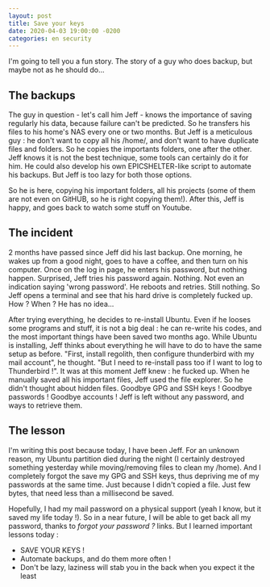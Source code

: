 ```yaml
---
layout: post
title: Save your keys
date: 2020-04-03 19:00:00 -0200
categories: en security
---
```

I'm going to tell you a fun story. The story of a guy who does backup, but maybe not as he should do...

## The backups
The guy in question - let's call him Jeff - knows the importance of saving regularly his data, because failure can't be predicted. So he transfers his files to his home's NAS every one or two months. But Jeff is a meticulous guy : he don't want to copy all his /home/, and don't want to have duplicate files and folders. So he copies the importants folders, one after the other. Jeff knows it is not the best technique, some tools can certainly do it for him. He could also develop his own EPICSHELTER-like script to automate his backups. But Jeff is too lazy for both those options.

So he is here, copying his important folders, all his projects (some of them are not even on GitHUB, so he is right copying them!). After this, Jeff is happy, and goes back to watch some stuff on Youtube.

## The incident
2 months have passed since Jeff did his last backup. One morning, he wakes up from a good night, goes to have a coffee, and then turn on his computer. Once on the log in page, he enters his password, but nothing happen. Surprised, Jeff tries his password again. Nothing. Not even an indication saying 'wrong password'. He reboots and retries. Still nothing. So Jeff opens a terminal and see that his hard drive is completely fucked up. How ? When ? He has no idea...

After trying everything, he decides to re-install Ubuntu. Even if he looses some programs and stuff, it is not a big deal : he can re-write his codes, and the most important things have been saved two months ago. While Ubuntu is installing, Jeff thinks about everything he will have to do to have the same setup as before. "First, install regolith, then configure thunderbird with my mail account", he thought. "But I need to re-install pass too if I want to log to Thunderbird !". It was at this moment Jeff knew : he fucked up.
When he manually saved all his important files, Jeff used the file explorer. So he didn't thought about hidden files. Goodbye GPG and SSH keys ! Goodbye passwords ! Goodbye accounts ! Jeff is left without any password, and ways to retrieve them.

## The lesson
I'm writing this post because today, I have been Jeff. For an unknown reason, my Ubuntu partition died during the night (I certainly destroyed something yesterday while moving/removing files to clean my /home). And I completely forgot the save my GPG and SSH keys, thus depriving me of my passwords at the same time. Just because I didn't copied a file. Just few bytes, that need less than a millisecond be saved.

Hopefully, I had my mail password on a physical support (yeah I know, but it saved my life today !). So in a near future, I will be able to get back all my password, thanks to *forgot your password ?* links. But I learned important lessons today :
* SAVE YOUR KEYS !
* Automate backups, and do them more often !
* Don't be lazy, laziness will stab you in the back when you expect it the least
